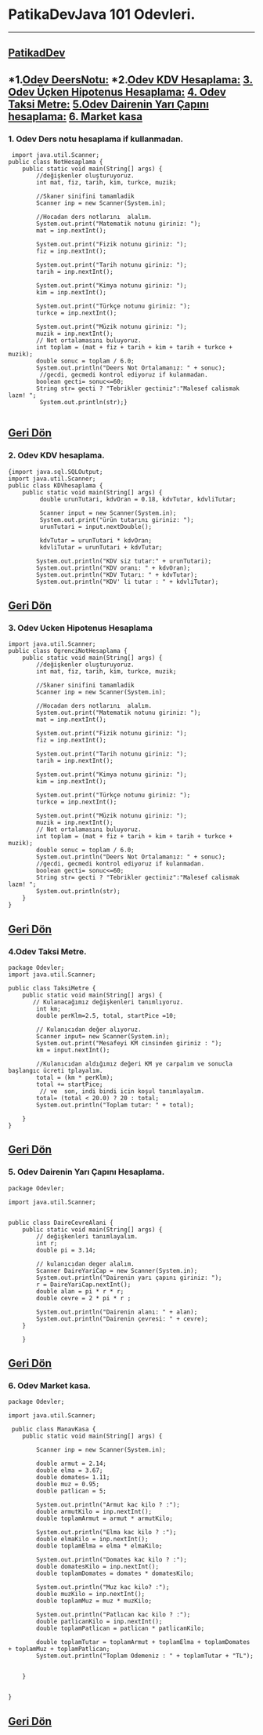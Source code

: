# PatikaDevJava 101 Odevleri.
--------
[PatikadDev](www.patika.dev)
------------------------------------
## 
*1.[Odev DeersNotu:](https://github.com/Vusal-Gurbanov/PatikaDevJava101Odevlerim/blob/main/README.md#1-odev-ders-notu-hesaplama-if-kullanmadan)
*2.[Odev KDV Hesaplama:](https://github.com/Vusal-Gurbanov/PatikaDevJava101Odevlerim/blob/main/README.md#2-odev-kdv-hesaplama) [3. Odev Üçken Hipotenus Hesaplama:](https://github.com/Vusal-Gurbanov/PatikaDevJava101Odevlerim/blob/main/README.md#3-odev--ucken-hipotenus-hesaplama)   [4. Odev Taksi Metre:](https://github.com/Vusal-Gurbanov/PatikaDevJava101Odevlerim#4odev-taksi-metre) [5.Odev Dairenin Yarı Çapını hesaplama:](https://github.com/Vusal-Gurbanov/PatikaDevJava101Odevlerim/blob/main/README.md#5-odev-dairenin-yar%C4%B1-%C3%A7ap%C4%B1n%C4%B1-hesaplama)
[6. Market kasa](https://github.com/Vusal-Gurbanov/PatikaDevJava101Odevlerim#6-odev-market-kasa)
-----------------------------------------

### 1. Odev Ders notu hesaplama if kullanmadan.
```
 import java.util.Scanner;
public class NotHesaplama {
    public static void main(String[] args) {
        //değişkenler oluşturuyoruz.
        int mat, fiz, tarih, kim, turkce, muzik;

        //Skaner sinifini tamamladik
        Scanner inp = new Scanner(System.in);

        //Hocadan ders notlarını  alalım.
        System.out.print("Matematik notunu giriniz: ");
        mat = inp.nextInt();

        System.out.print("Fizik notunu giriniz: ");
        fiz = inp.nextInt();

        System.out.print("Tarih notunu giriniz: ");
        tarih = inp.nextInt();

        System.out.print("Kimya notunu giriniz: ");
        kim = inp.nextInt();

        System.out.print("Türkçe notunu giriniz: ");
        turkce = inp.nextInt();

        System.out.print("Müzik notunu giriniz: ");
        muzik = inp.nextInt();
        // Not ortalamasını buluyoruz.
        int toplam = (mat + fiz + tarih + kim + tarih + turkce + muzik);
        double sonuc = toplam / 6.0;
        System.out.println("Deers Not Ortalamanız: " + sonuc);
         //gecdi, gecmedi kontrol ediyoruz if kulanmadan.
        boolean gecti= sonuc<=60;
        String str= gecti ? "Tebrikler gectiniz":"Malesef calismak lazm! ";
         System.out.println(str);}
    
```
[Geri Dön ](https://github.com/Vusal-Gurbanov/PatikaDevJava101Odevlerim/blob/main/README.md#patikadevjava-101-odevleri)
-------------------------------------------------------------------------------------

### 2. Odev KDV hesaplama.

``` java.
{import java.sql.SQLOutput;
import java.util.Scanner;
public class KDVhesaplama {
    public static void main(String[] args) {
         double urunTutari, kdvOran = 0.18, kdvTutar, kdvliTutar;

         Scanner input = new Scanner(System.in);
         System.out.print("ürün tutarını giriniz: ");
         urunTutari = input.nextDouble();

         kdvTutar = urunTutari * kdvOran;
         kdvliTutar = urunTutari + kdvTutar;

        System.out.println("KDV siz tutar:" + urunTutari);
        System.out.println("KDV oranı: " + kdvOran);
        System.out.println("KDV Tutarı: " + kdvTutar);
        System.out.println("KDV' li tutar : " + kdvliTutar);  

```
[Geri Dön ](https://github.com/Vusal-Gurbanov/PatikaDevJava101Odevlerim/blob/main/README.md#patikadevjava-101-odevleri)
----------------------------------------------------------------------------------------
### 3. Odev  Ucken Hipotenus Hesaplama
```
import java.util.Scanner;
public class OgrenciNotHesaplama {
    public static void main(String[] args) {
        //değişkenler oluşturuyoruz.
        int mat, fiz, tarih, kim, turkce, muzik;

        //Skaner sinifini tamamladik
        Scanner inp = new Scanner(System.in);

        //Hocadan ders notlarını  alalım.
        System.out.print("Matematik notunu giriniz: ");
        mat = inp.nextInt();

        System.out.print("Fizik notunu giriniz: ");
        fiz = inp.nextInt();

        System.out.print("Tarih notunu giriniz: ");
        tarih = inp.nextInt();

        System.out.print("Kimya notunu giriniz: ");
        kim = inp.nextInt();

        System.out.print("Türkçe notunu giriniz: ");
        turkce = inp.nextInt();

        System.out.print("Müzik notunu giriniz: ");
        muzik = inp.nextInt();
        // Not ortalamasını buluyoruz.
        int toplam = (mat + fiz + tarih + kim + tarih + turkce + muzik);
        double sonuc = toplam / 6.0;
        System.out.println("Deers Not Ortalamanız: " + sonuc);
        //gecdi, gecmedi kontrol ediyoruz if kulanmadan.
        boolean gecti= sonuc<=60;
        String str= gecti ? "Tebrikler gectiniz":"Malesef calismak lazm! ";
        System.out.println(str);
    }
}
```
[Geri Dön ](https://github.com/Vusal-Gurbanov/PatikaDevJava101Odevlerim/blob/main/README.md#patikadevjava-101-odevleri)
-----------------------------------------------------------------------------------
### 4.Odev Taksi Metre.
```
package Odevler;
import java.util.Scanner;

public class TaksiMetre {
    public static void main(String[] args) {
       // Kulanacağımız değişkenleri tanımlıyoruz.
        int km;
        double perKlm=2.5, total, startPice =10;

        // Kulanıcıdan değer alıyoruz.
        Scanner input= new Scanner(System.in);
        System.out.print("Mesafeyi KM cinsinden giriniz : ");
        km = input.nextInt();

        //Kulanıcıdan aldığımız değeri KM ye carpalım ve sonucla başlangıc ücreti tplayalım.
        total = (km * perKlm);
        total += startPice;
         // ve  son, indi bindi icin koşul tanımlayalım.
        total= (total < 20.0) ? 20 : total;
        System.out.println("Toplam tutar: " + total);

    }
}
```
[Geri Dön ](https://github.com/Vusal-Gurbanov/PatikaDevJava101Odevlerim/blob/main/README.md#patikadevjava-101-odevleri)
-------------------------------------------------------------------------------
### 5. Odev Dairenin Yarı Çapını Hesaplama.
```
package Odevler;

import java.util.Scanner;


public class DaireCevreAlani {
    public static void main(String[] args) {
        // değişkenleri tanımlayalım.
        int r;
        double pi = 3.14;

        // kulanıcıdan deger alalım.
        Scanner DaireYariCap = new Scanner(System.in);
        System.out.println("Dairenin yarı çapını giriniz: ");
        r = DaireYariCap.nextInt();
        double alan = pi * r * r;
        double cevre = 2 * pi * r ;

        System.out.println("Dairenin alanı: " + alan);
        System.out.println("Dairenin çevresi: " + cevre);
    }

    }
```
[Geri Dön ](https://github.com/Vusal-Gurbanov/PatikaDevJava101Odevlerim/blob/main/README.md#patikadevjava-101-odevleri)
-----------------------------------------------------------------------------------------------------------------
### 6. Odev Market kasa.
```
package Odevler;

import java.util.Scanner;

 public class ManavKasa {
    public static void main(String[] args) {

        Scanner inp = new Scanner(System.in);
        
        double armut = 2.14;
        double elma = 3.67;
        double domates= 1.11;
        double muz = 0.95;
        double patlican = 5;

        System.out.println("Armut kac kilo ? :");
        double armutKilo = inp.nextInt();
        double toplamArmut = armut * armutKilo;

        System.out.println("Elma kac kilo ? :");
        double elmaKilo = inp.nextInt();
        double toplamElma = elma * elmaKilo;

        System.out.println("Domates kac kilo ? :");
        double domatesKilo = inp.nextInt();
        double toplamDomates = domates * domatesKilo;

        System.out.println("Muz kac kilo? :");
        double muzKilo = inp.nextInt();
        double toplamMuz = muz * muzKilo;

        System.out.println("Patlıcan kac kilo ? :");
        double patlicanKilo = inp.nextInt();
        double toplamPatlican = patlican * patlicanKilo;

        double toplamTutar = toplamArmut + toplamElma + toplamDomates + toplamMuz + toplamPatlican;
        System.out.println("Toplam Odemeniz : " + toplamTutar + "TL");


    }


}
```
[Geri Dön ](https://github.com/Vusal-Gurbanov/PatikaDevJava101Odevlerim/blob/main/README.md#patikadevjava-101-odevleri)
-------------------------------------------------------------------------------------------------------------------------------------------------


